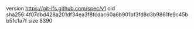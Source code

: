 version https://git-lfs.github.com/spec/v1
oid sha256:4f07dbd428a201df34ea3f8fcdac60a6b901bf3fd8d3b9861fe9c45bb51c1a7f
size 8390
